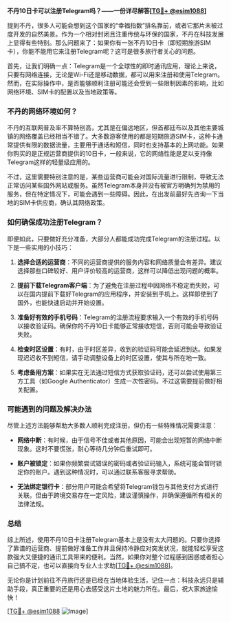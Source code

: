 **不丹10日卡可以注册Telegram吗？——一份详尽解答[[TG💪+ @esim1088](https://t.me/s/esim1088)]**

提到不丹，很多人可能会想到这个国家的“幸福指数”排名靠前，或者它那片未被过度开发的自然美景。作为一个相对封闭且注重传统与环保的国家，不丹在科技发展上显得有些特别。那么问题来了：如果你有一张不丹10日卡（即短期旅游SIM卡），你能不能用它来注册Telegram呢？这可是很多旅行者关心的问题。

首先，让我们明确一点：Telegram是一个全球性的即时通讯应用，理论上来说，只要有网络连接，无论是Wi-Fi还是移动数据，都可以用来注册和使用Telegram。然而，在实际操作中，是否能够顺利注册可能还会受到一些限制因素的影响，比如网络环境、SIM卡的配置以及当地政策等。

### 不丹的网络环境如何？

不丹的互联网普及率不算特别高，尤其是在偏远地区，但首都廷布以及其他主要城镇的网络覆盖已经相当不错了。大多数游客使用的都是短期旅游SIM卡，这种卡通常提供有限的数据流量，主要用于通话和短信，同时也支持基本的上网功能。如果你购买的是正规运营商提供的10日卡，一般来说，它的网络性能是足以支持像Telegram这样的轻量级应用的。

不过，这里需要特别注意的是，某些运营商可能会对国际流量进行限制，导致无法正常访问某些国外网站或服务。虽然Telegram本身并没有被官方明确列为禁用的服务，但在特定情况下，可能会遇到一些障碍。因此，在出发前最好先咨询一下当地的SIM卡供应商，确认其网络政策。

### 如何确保成功注册Telegram？

即便如此，只要做好充分准备，大部分人都能成功完成Telegram的注册过程。以下是一些实用的小技巧：

1. **选择合适的运营商**：不同的运营商提供的服务内容和网络质量会有差异。建议选择那些口碑较好、用户评价较高的运营商，这样可以降低出现问题的概率。
   
2. **提前下载Telegram客户端**：为了避免在注册过程中因网络不稳定而失败，可以在国内提前下载好Telegram的应用程序，并安装到手机上。这样即使到了国外，也能快速启动并开始设置。

3. **准备好有效的手机号码**：Telegram的注册流程要求输入一个有效的手机号码以接收验证码。确保你的不丹10日卡能够正常接收短信，否则可能会导致验证失败。

4. **检查时区设置**：有时，由于时区差异，收到的验证码可能会延迟到达。如果发现迟迟收不到短信，请手动调整设备上的时区设置，使其与所在地一致。

5. **考虑备用方案**：如果实在无法通过短信方式获取验证码，还可以尝试使用第三方工具（如Google Authenticator）生成一次性密码。不过这需要提前做好相关配置。

### 可能遇到的问题及解决办法

尽管上述方法能够帮助大多数人顺利完成注册，但仍有一些特殊情况需要注意：

- **网络中断**：有时候，由于信号不佳或者其他原因，可能会出现短暂的网络中断现象。这时不要慌张，耐心等待几分钟后重试即可。
  
- **账户被锁定**：如果你频繁尝试错误的密码或者验证码输入，系统可能会暂时锁定你的账户。遇到这种情况时，可以通过联系客服寻求帮助。

- **无法绑定银行卡**：部分用户可能会希望将Telegram钱包与其他支付方式进行关联。但由于跨境交易存在一定风险，建议谨慎操作，并确保遵循所有相关的法律法规。

### 总结

综上所述，使用不丹10日卡注册Telegram基本上是没有太大问题的。只要你选择了靠谱的运营商、提前做好准备工作并且保持冷静应对突发状况，就能轻松享受这款强大又便捷的通讯工具带来的便利。当然，如果你对整个过程感到困惑或者担心自己搞不定，也可以直接向专业人士求助[[TG💪+ @esim1088](https://t.me/s/esim1088)]。

无论你是计划前往不丹旅行还是已经在当地体验生活，记住一点：科技永远只是辅助手段，真正重要的还是用心去感受这片土地的魅力所在。最后，祝大家旅途愉快！

[[TG💪+ @esim1088](https://t.me/s/esim1088) ![Image](https://i.postimg.cc/4NQfJmqS/Snipaste-2025-05-13-00-14-12.png)]